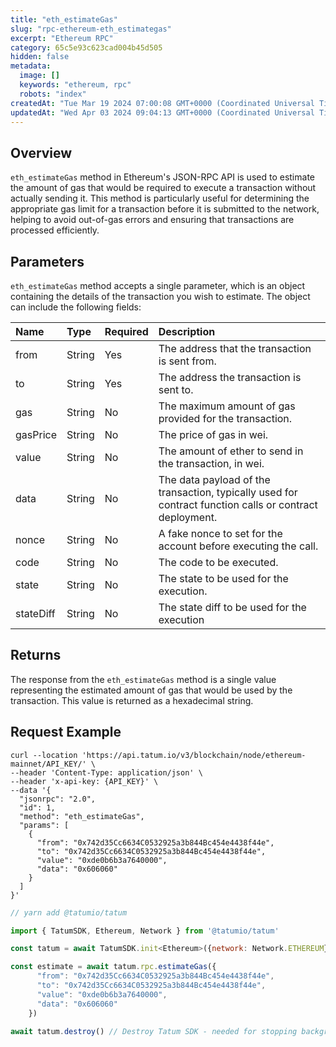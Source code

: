 ```yaml
---
title: "eth_estimateGas"
slug: "rpc-ethereum-eth_estimategas"
excerpt: "Ethereum RPC"
category: 65c5e93c623cad004b45d505
hidden: false
metadata: 
  image: []
  keywords: "ethereum, rpc"
  robots: "index"
createdAt: "Tue Mar 19 2024 07:00:08 GMT+0000 (Coordinated Universal Time)"
updatedAt: "Wed Apr 03 2024 09:04:13 GMT+0000 (Coordinated Universal Time)"
---
```

## Overview

`eth_estimateGas` method in Ethereum's JSON-RPC API is used to estimate the amount of gas that would be required to execute a transaction without actually sending it. This method is particularly useful for determining the appropriate gas limit for a transaction before it is submitted to the network, helping to avoid out-of-gas errors and ensuring that transactions are processed efficiently.

## Parameters

`eth_estimateGas` method accepts a single parameter, which is an object containing the details of the transaction you wish to estimate. The object can include the following fields:

| Name      | Type   | Required | Description                                                                                             |
| :-------- | :----- | :------- | :------------------------------------------------------------------------------------------------------ |
| from      | String | Yes      | The address that the transaction is sent from.                                                          |
| to        | String | Yes      | The address the transaction is sent to.                                                                 |
| gas       | String | No       | The maximum amount of gas provided for the transaction.                                                 |
| gasPrice  | String | No       | The price of gas in wei.                                                                                |
| value     | String | No       | The amount of ether to send in the transaction, in wei.                                                 |
| data      | String | No       | The data payload of the transaction, typically used for contract function calls or contract deployment. |
| nonce     | String | No       | A fake nonce to set for the account before executing the call.                                          |
| code      | String | No       | The code to be executed.                                                                                |
| state     | String | No       | The state to be used for the execution.                                                                 |
| stateDiff | String | No       | The state diff to be used for the execution                                                             |

## Returns

The response from the `eth_estimateGas` method is a single value representing the estimated amount of gas that would be used by the transaction. This value is returned as a hexadecimal string.

## Request Example

```curl cURL
curl --location 'https://api.tatum.io/v3/blockchain/node/ethereum-mainnet/API_KEY/' \
--header 'Content-Type: application/json' \
--header 'x-api-key: {API_KEY}' \
--data '{
  "jsonrpc": "2.0",
  "id": 1,
  "method": "eth_estimateGas",
  "params": [
    {
      "from": "0x742d35Cc6634C0532925a3b844Bc454e4438f44e",
      "to": "0x742d35Cc6634C0532925a3b844Bc454e4438f44e",
      "value": "0xde0b6b3a7640000",
      "data": "0x606060"
    }
  ]
}'

```
```javascript JS SDK
// yarn add @tatumio/tatum

import { TatumSDK, Ethereum, Network } from '@tatumio/tatum'

const tatum = await TatumSDK.init<Ethereum>({network: Network.ETHEREUM})

const estimate = await tatum.rpc.estimateGas({
      "from": "0x742d35Cc6634C0532925a3b844Bc454e4438f44e",
      "to": "0x742d35Cc6634C0532925a3b844Bc454e4438f44e",
      "value": "0xde0b6b3a7640000",
      "data": "0x606060"
    })
    
await tatum.destroy() // Destroy Tatum SDK - needed for stopping background jobs
```
